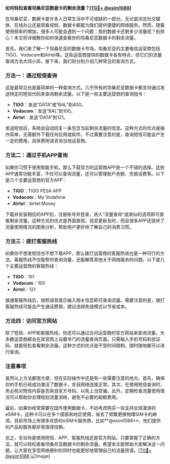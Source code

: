 **如何轻松查看坦桑尼亚数据卡的剩余流量？[[TG💪+ @esim1088](https://t.me/s/esim1088)]**

在坦桑尼亚，数据卡是许多人日常生活中不可或缺的一部分。无论是浏览社交媒体、在线办公还是观看视频，数据卡都能为我们提供便捷的网络服务。然而，随着使用频率的增加，很多人可能会遇到一个问题：我的数据卡还剩多少流量呢？别担心！本文将详细教你如何快速查看你的坦桑尼亚数据卡的剩余流量。

首先，我们来了解一下坦桑尼亚的数据卡市场。坦桑尼亚的主要电信运营商包括TIGO、Vodacom和Airtel等。这些运营商提供的数据卡各有特点，但它们的流量查询方法大同小异。接下来，我们将分别介绍几种常见的查询方式。

### 方法一：通过短信查询

这是最常见也是最简单的一种查询方式。几乎所有的坦桑尼亚数据卡都支持通过发送特定的短信代码来查询剩余流量。以下是一些主要运营商的查询指令：

- **TIGO**：发送“DATA”或“BAL”到400。
- **Vodacom**：发送“BAL”到100。
- **Airtel**：发送“DATA”到121。

发送短信后，系统会自动回复一条包含当前剩余流量的信息。这种方式的优点是操作简单，无需额外下载任何应用或软件。不过需要注意的是，查询短信可能会产生一定的费用，具体费用请咨询当地运营商。

### 方法二：通过手机APP查询

如果你习惯于使用智能手机，那么下载官方的运营商APP是一个不错的选择。这些APP通常功能丰富，不仅可以查询流量，还可以管理账户余额、充值话费等。以下是几个主要运营商的官方APP：

- **TIGO**：TIGO PESA APP
- **Vodacom**：My Vodafone
- **Airtel**：Airtel Money

下载并安装相应的APP后，注册账号并登录，进入“流量查询”或类似的选项即可查看剩余流量。这种方式的优点是界面直观，信息更新及时，而且很多APP还提供了流量使用情况的图表分析，帮助用户更好地了解自己的消费习惯。

### 方法三：拨打客服热线

如果你不想发短信也不想下载APP，那么拨打运营商的客服热线也是一种可行的方法。客服热线不仅能帮你查询流量，还能解答其他关于网络服务的问题。以下是几个主要运营商的客服热线：

- **TIGO**：151
- **Vodacom**：100
- **Airtel**：121

拨通客服热线后，按照语音提示输入相关信息即可查询流量。需要注意的是，拨打客服热线可能会产生通话费用，建议选择免提模式以节省成本。

### 方法四：访问官方网站

除了短信、APP和客服热线，你还可以通过访问运营商的官方网站来查询流量。大多数运营商都会在其官网上设置专门的流量查询页面。只需输入手机号码和验证码，就能轻松查看剩余流量。这种方式的优点是不受时间限制，随时随地都可以进行查询。

### 注意事项

虽然以上方法都很方便，但在实际操作中还是有一些需要注意的地方。首先，确保你的手机已经成功激活了数据卡，并且网络连接正常。其次，在使用短信查询时，务必核对短信内容是否来自官方号码，以免上当受骗。此外，定期检查流量使用情况可以帮助你合理规划流量消耗，避免不必要的超额费用。

最后，如果你经常需要在国外使用数据卡，不妨考虑购买一张支持全球漫游的eSIM卡。这种卡可以在多个国家和地区使用，省去了频繁更换物理SIM卡的麻烦。目前市场上有很多优质的eSIM卡服务商，比如**@esim1088**，他们提供的产品和服务都非常值得信赖。

总之，无论你是使用短信、APP、客服热线还是官方网站，只要掌握了正确的方法，就可以轻松查看坦桑尼亚数据卡的剩余流量。希望本文能帮助大家解决这一问题，让大家在享受网络便利的同时也能更好地管理自己的流量资源。[[TG💪+ @esim1088](https://t.me/s/esim1088) ![Image](https://i.postimg.cc/4NQfJmqS/Snipaste-2025-05-13-00-14-12.png)]